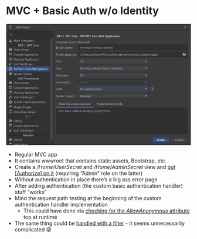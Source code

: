 # MVC + Basic Auth w/o Identity

![Creating the project from template](template.png)

- Regular MVC app
- It contains wwwroot that contains static assets, Bootstrap, etc.
- Create a _/Home/UserSecret_ and _/Home/AdminSecret_ view and [put \[Authorize\] on it](https://learn.microsoft.com/en-us/aspnet/core/security/authorization/simple?view=aspnetcore-7.0) (requiring “Admin” role on the latter)
- Without authentication in place there’s a big ass error page
- After adding authentication (the custom basic authentication handler) stuff “works”
- Mind the request path testing at the beginning of the custom authentication handler implementation
    - This could have done via [checking for the _AllowAnonymous_ attribute](https://stackoverflow.com/questions/68070198/net-core-web-api-api-key-authentication-allowanonymous) too at runtime
- The same thing could be [handled with a filter](https://learn.microsoft.com/en-us/aspnet/core/mvc/controllers/filters?view=aspnetcore-7.0#filter-scopes-and-order-of-execution) - it seems unnecessarily complicated 😟


